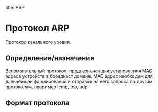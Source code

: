 title: ARP

# Протокол ARP
Протокол канального уровня. 

## Определение/назначение
Вспомогательный протокол, предназначен для установления MAC адреса устройств в броадкаст домене.
MAC адрес необходим для дальнейшей формирования и отправки на него запроса по другим протоколам, например icmp, tcp, udp.

## Формат протокола



